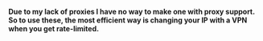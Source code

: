 **Due to my lack of proxies I have no way to make one with proxy support. So to use these, the most efficient way is changing your IP with a VPN when you get rate-limited.**
